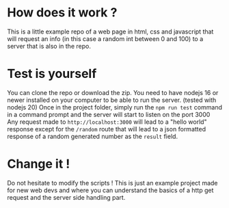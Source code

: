 # How does it work ?
This is a little example repo of a web page in html, css and javascript that will request an info (in this case a random int between 0 and 100) to a server that is also in the repo.

# Test is yourself
You can clone the repo or download the zip.
You need to have nodejs 16 or newer installed on your computer to be able to run the server. (tested with nodejs 20)
Once in the project folder, simply run the `npm run test` command in a command prompt and the server will start to listen on the port 3000
Any request made to `http://localhost:3000` will lead to a "hello world" response except for the `/random` route that will lead to a json formatted response of a random generated number as the `result` field.

# Change it !
Do not hesitate to modify the scripts ! This is just an example project made for new web devs and where you can understand the basics of a http get request and the server side handling part.

